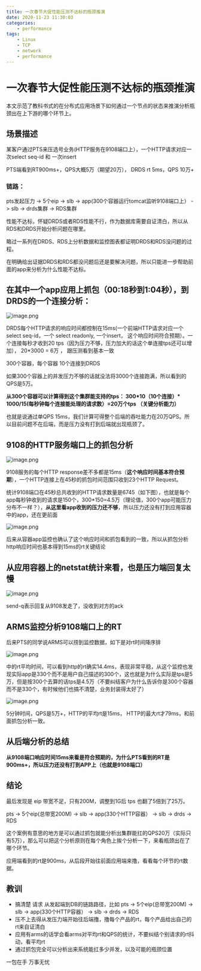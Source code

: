 ```yaml
---
title: 一次春节大促性能压测不达标的瓶颈推演
date: 2020-11-23 11:30:03
categories:
    - performance
tags:
    - Linux
    - TCP
    - network
    - performance
---
```


# 一次春节大促性能压测不达标的瓶颈推演

本文示范了教科书式的在分布式应用场景下如何通过一个节点的状态来推演分析瓶颈出在上下游的哪个环节上。

## 场景描述

某客户通过PTS来压选号业务(HTTP服务在9108端口上），一个HTTP请求对应一次select seq-id 和 一次insert

PTS端看到RT900ms+，QPS大概5万（期望20万）， DRDS rt 5ms，QPS 10万+

### 链路：

pts发起压力 -> 5个eip -> slb -> app(300个容器运行tomcat监听9108端口上） -> slb -> drds集群 -> RDS集群

性能不达标，怀疑DRDS或者RDS性能不行，作为数据库需要自证清白，所以从RDS和DRDS开始分析问题在哪里。

略过一系列在DRDS、RDS上分析数据和监控图表都证明DRDS和RDS没问题的过程。

在明确给出证据DRDS和RDS都没问题后还是要解决问题，所以只能进一步帮助前面的app来分析为什么性能不达标。

## 在其中一个app应用上抓包（00:18秒到1:04秒），到DRDS的一个连接分析：

![image.png](/images/oss/80374e55936bc36bbd243f79fcdb5f8d.png)

DRDS每个HTTP请求的响应时间都控制在15ms(一个前端HTTP请求对应一个select seq-id，一个 select readonly, 一个insert， 这个响应时间符合预期）。一个连接每秒才收到20 tps（因为压力不够，压力加大的话这个单连接tps还可以增加）， 20*3000 = 6万 ， 跟压测看到基本一致

300个容器，每个容器 10个连接到DRDS

如果300个容器上的并发压力不够的话就没法将3000个连接跑满，所以看到的QPS是5万。

**从300个容器可以计算得到这个集群能支持的tps： 300\*10（10个连接）\* 1000/15(每秒钟每个连接能处理的请求数）=20万个tps （关键分析能力）**

也就是说通过单QPS 15ms，我们计算可得整个后端的吞吐能力在20万QPS。所以目前问题不在后端，而是压力没有打到后端就出现瓶颈了。

## 9108的HTTP服务端口上的抓包分析

![image.png](/images/oss/e239a12a1c3612263736256c8efc06e4.png)

9108服务的每个HTTP response差不多都是15ms（**这个响应时间基本符合预期**），一个HTTP连接上在45秒的抓包时间范围只收到23个HTTP Request。

统计9108端口在45秒总共收到的HTTP请求数量是6745（如下图），也就是每个app每秒钟收到的请求是150个，300*150=4.5万（理论值，300个app可能压力分布不一样？），**从这里看app收到的压力还不够**，所以压力还没有打到应用容器中的app，还在更前面

![image.png](/images/oss/6a289d1bba1e875d215032b6fdc7b084.png)

后来从容器app监控也确认了这个响应时间和抓包看到的一致，所以从抓包分析http响应时间也基本得到15ms的rt关键结论

## 从应用容器上的netstat统计来看，也是压力端回复太慢

![image.png](/images/oss/938ce314d19b47cba99e2a09c753f606.png)

send-q表示回复从9108发走了，没收到对方的ack

## ARMS监控分析9108端口上的RT

后来PTS的同学说ARMS可以捞到监控数据，如下是对rt时间降序排

![image.png](/images/oss/a479bad250c03aee41d58850afab9c14.png)

中的rt平均时间，可以看到http的rt确实14.4ms，表现非常平稳，从这个监控也发现实际app是330个而不是用户自己描述的300个，这也就是为什么实际是tps是5万，但是按300个去算的话tps是4.5万（不要纠结客户为什么告诉你是300个容器而不是330个，有时候他们也搞不清楚，业务封装得太好了）

![image.png](/images/oss/2f3b76be63d331510eb6f2cecd91747f.png)

5分钟时间，QPS是5万+，HTTP的平均rt是15ms， HTTP的最大rt才79ms，和前面抓包分析一致。



## 从后端分析的总结

**从9108端口响应时间15ms来看是符合预期的，为什么PTS看到的RT是900ms+，所以压力还没有打到APP上（也就是9108端口）**



## 结论

最后发现是 eip 带宽不足，只有200M，调整到1G后 tps 也翻了5倍到了25万。

pts -> 5个eip(总带宽200M) -> slb -> app(330个HTTP容器） -> slb -> drds -> RDS

这个案例有意思的地方是可以通过抓包就能分析出集群能扛的QPS20万（实际只有5万），那么可以把这个分析原则在每个角色上挨个分析一下，来看瓶颈出在了哪个环节。

应用端看到的rt是900ms，从后段开始往前面应用端来撸，看看每个环节的rt数据。



## 教训

- 搞清楚 请求 从发起端到DB的链路路径，比如 pts -> 5个eip(总带宽200M) -> slb ->  app(330个HTTP容器） -> slb -> drds -> RDS 
- 压不上去得从发压力端开始往后端撸，撸每个产品的rt，每个产品给出自己的rt来自证清白
- 应用有arms的话学会看arms对平均rt和QPS的统计，不要纠结个别请求的rt抖动，看平均rt
- 通过抓包完全可以分析出来系统能扛多少并发，以及可能的瓶颈位置

一包在手 万事无忧